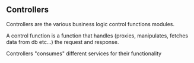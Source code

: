 ## Controllers
Controllers are the various business logic control functions modules.

A control function is a function that handles (proxies, manipulates, fetches data from db etc...) the request and response.

Controllers "consumes" different services for their functionality